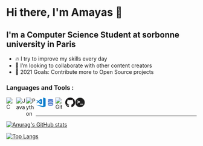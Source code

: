 # Hi there, I'm Amayas 👋

## I'm a Computer Science Student at sorbonne university in Paris

- 🔥 I try to improve my skills every day
- 🌱 I’m looking to collaborate with other content creators
- 🥅 2021 Goals: Contribute more to Open Source projects

### Languages and Tools :

<img align="left" alt="C" width="26px" src="https://img.icons8.com/color/452/c-programming.png" />
<img align="left" alt="Java" width="26px" src="https://logoeps.com/wp-content/uploads/2011/06/java-logo-vector.png" />
<img align="left" alt="Python" width="26px" src="https://cdn.worldvectorlogo.com/logos/python-5.svg" />
<img align="left" width="26px" src="https://raw.githubusercontent.com/github/explore/80688e429a7d4ef2fca1e82350fe8e3517d3494d/topics/visual-studio-code/visual-studio-code.png" />
<img align="left" alt="SQL" width="26px" src="https://raw.githubusercontent.com/github/explore/80688e429a7d4ef2fca1e82350fe8e3517d3494d/topics/sql/sql.png" />
<img align="left" alt="Git" width="26px" src="https://git-scm.com/images/logos/downloads/Git-Icon-1788C.png" />
<img align="left" alt="GitHub" width="26px" src="https://raw.githubusercontent.com/github/explore/78df643247d429f6cc873026c0622819ad797942/topics/github/github.png" />
<img align="left" alt="Terminal" width="26px" src="https://raw.githubusercontent.com/github/explore/80688e429a7d4ef2fca1e82350fe8e3517d3494d/topics/terminal/terminal.png" />

</br>
</br>

---

[![Anurag's GitHub stats](https://github-readme-stats.vercel.app/api?username=Amayas29&count_private=true&show_icons=true&theme=nord&custom_title=Amayas's+GitHub+Stats)](https://github.com/anuraghazra/github-readme-stats)


[![Top Langs](https://github-readme-stats.vercel.app/api/top-langs/?username=Amayas29&show_icons=true&theme=nord&layout=compact)](https://github.com/anuraghazra/github-readme-stats)
